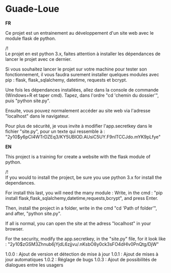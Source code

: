 # Guade-Loue


**FR**

Ce projet est un entrainement au développement d'un site web avec le module flask de python.

/!\
Le projet en est python 3.x, faites attention à installer les dépendances de lancer le projet avec ce dernier.

Si vous souhaitez lancer le projet sur votre machine pour tester son fonctionnement, il vous faudra surement installer quelques modules avec pip : flask, flask_sqlalchemy, datetime, requests et bcrypt.

Une fois les dépendances installées, allez dans la console de commande (Windows+R et taper cmd).
Tapez, dans l'ordre "cd 'chemin du dossier'", puis "python site.py".

Ensuite, vous pouvez normalement accéder au site web via l'adresse "localhost" dans le navigateur.

Pour plus de sécurité, je vous invite à modifier l'app.secretkey dans le fichier "site.py", pour un texte qui ressemble à :
"$2y$10$y6pCI4WTrDZEq3/KY5UBlOD.AUsiC5UY.F9nlTCCJdo.mYK9pLfye"

**EN**

This project is a training for create a website with the flask module of python.

/!\
If you would to install the project, be sure you use python 3.x for install the dependances.

For install this last, you will need the many module :
Write, in the cmd : "pip install flask,flask_sqlalchemy,datetime,requests,bcrypt", and press Enter.

Then, install the project in a folder, write in the cmd "cd 'Path of folder'", and after, "python site.py".

If all is normal, you can open the site at the adress "localhost" in your browser.

For the security, modify the app.secretkey, in the "site.py" file, for it look like :
"$2y$10$zGSM3Zhnub6jYjdL6zjjvu/.nKsbO8y0ck3sFO4dHlv0PnQtg/DjW"

1.0.0 : Ajout de version et détection de mise à jour
1.0.1 : Ajout de mises à jour automatiques
1.0.2 : Réglage de bugs
1.0.3 : Ajout de possibilités de dialogues entre les usagers
